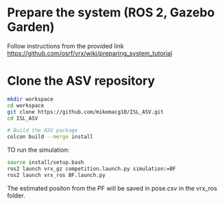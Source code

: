 
# Prepare the system (ROS 2, Gazebo Garden)
Follow instructions from the provided link
https://github.com/osrf/vrx/wiki/preparing_system_tutorial

# Clone the ASV repository
```bash
mkdir workspace
cd workspace
git clone https://github.com/mikemacg10/ISL_ASV.git
cd ISL_ASV

# Build the ASV package
colcon build --merge install
```

TO run the simulation:
```bash
source install/setup.bash
ros2 launch vrx_gz competition.launch.py simulation:=BF
ros2 launch vrx_ros BF.launch.py
```

The estimated positon from the PF will be saved in pose.csv in the vrx_ros folder. 



